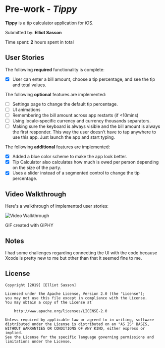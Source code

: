 # Pre-work - *Tippy*

**Tippy** is a tip calculator application for iOS.

Submitted by: **Elliot Sasson**

Time spent: **2** hours spent in total

## User Stories

The following **required** functionality is complete:

* [x] User can enter a bill amount, choose a tip percentage, and see the tip and total values.

The following **optional** features are implemented:
* [ ] Settings page to change the default tip percentage.
* [ ] UI animations
* [ ] Remembering the bill amount across app restarts (if <10mins)
* [ ] Using locale-specific currency and currency thousands separators.
* [ ] Making sure the keyboard is always visible and the bill amount is always the first responder. This way the user doesn't have to tap anywhere to use this app. Just launch the app and start typing.

The following **additional** features are implemented:

- [x] Added a blue color scheme to make the app look better.
- [x] Tip Calculator also calculates how much is owed per person depending on the size of the party.
- [x] Uses a slider instead of a segmented control to change the tip percentage.

## Video Walkthrough 

Here's a walkthrough of implemented user stories:

<img src='https://media.giphy.com/media/f6DP0bvZBeY4qphh1A/giphy.gif' title='Video Walkthrough' width='' alt='Video Walkthrough' />

GIF created with GIPHY

## Notes

I had some challenges regarding connecting the UI with the code because Xcode is pretty new to me but other than that it seemed fine to me.

## License

    Copyright [2019] [Elliot Sasson]

    Licensed under the Apache License, Version 2.0 (the "License");
    you may not use this file except in compliance with the License.
    You may obtain a copy of the License at

        http://www.apache.org/licenses/LICENSE-2.0

    Unless required by applicable law or agreed to in writing, software
    distributed under the License is distributed on an "AS IS" BASIS,
    WITHOUT WARRANTIES OR CONDITIONS OF ANY KIND, either express or implied.
    See the License for the specific language governing permissions and
    limitations under the License.
